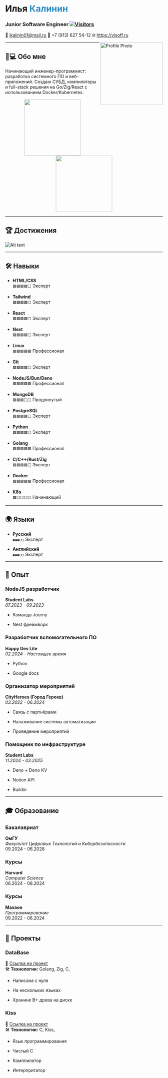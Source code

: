 # Илья <span style="color: #2B8CC4">Калинин</span>
### Junior Software Engineer [![Visitors](https://api.visitorbadge.io/api/visitors?path=https://github.com/Visoff&label=Visitors&countColor=%232B8CC4)](https://visitorbadge.io/status?path=https://github.com/Visoff)

<p align="left">
  📧 <a href="mailto:ikalinin01@mail.ru">ikalinin01@mail.ru</a>
  📱 &#43;7 (913) 627 54-12
  🌐 <a href="https://visoff.ru">https://visoff.ru</a>
</p>


<img src="/static/pic.jpg" alt="Profile Photo" width="200" align="right">


---

## 🧑💻 Обо мне
Начинающий инженер-программист: разработка системного ПО и веб-приложений. Создаю СУБД, компиляторы и full-stack решения на Go/Zig/React с использованием Docker/Kubernetes.

<div align="center">
<img height="180em" src="https://github-readme-stats.vercel.app/api?username=Visoff&show_icons=true&theme=transparent&hide_border=true&title_color=2B8CC4&icon_color=2B8CC4&text_color=000000"/>
<img height="180em" src="https://github-readme-stats.vercel.app/api/top-langs/?username=Visoff&layout=compact&theme=transparent&hide_border=true&title_color=2B8CC4"/>
</div>

---

## 🏆 Достижения
![Alt text](https://github.com/Visoff/Visoff/blob/main/trophy.svg?raw=true)

---

## 🛠️ Навыки

- **HTML/CSS**  
  `🟩🟩🟩🟩⬜` Эксперт
  

- **Tailwind**  
  `🟩🟩🟩🟩⬜` Эксперт
  

- **React**  
  `🟩🟩🟩🟩⬜` Эксперт
  

- **Next**  
  `🟩🟩🟩🟩⬜` Эксперт
  

- **Linux**  
  `🟩🟩🟩🟩🟩` Профессионал

- **Git**  
  `🟩🟩🟩🟩⬜` Эксперт
  

- **NodeJS/Bun/Deno**  
  `🟩🟩🟩🟩🟩` Профессионал

- **MongoDB**  
  `🟩🟩🟩⬜⬜` Продвинутый
  

- **PostgreSQL**  
  `🟩🟩🟩🟩⬜` Эксперт
  

- **Python**  
  `🟩🟩🟩🟩⬜` Эксперт
  

- **Golang**  
  `🟩🟩🟩🟩🟩` Профессионал

- **C/C&#43;&#43;/Rust/Zig**  
  `🟩🟩🟩🟩⬜` Эксперт
  

- **Docker**  
  `🟩🟩🟩🟩🟩` Профессионал

- **K8s**  
  `🟩⬜⬜⬜⬜` Начинающий
  


---

## 🌍 Языки

- **Русский**  
  `◉◉◉◯◯` Эксперт
  

- **Английский**  
  `◉◉◉◯◯` Эксперт
  


---

## 💼 Опыт

### NodeJS разработчик
**Student Labs**  
*07.2023 - 09.2023*


- Команда Journy

- Nest фреймворк



### Разработчик вспомогательного ПО
**Happy Dev Lite**  
*02.2024 - Настоящее время*


- Python

- Google docs



### Организатор мероприятий
**CityHeroes (Город Героев)**  
*03.2022 - 06.2024*


- Связь с партнёрами

- Налаживание системы автоматизации

- Проведение мероприятий



### Помощник по инфраструктуре
**Student Labs**  
*11.2024 - 03.2025*


- Deno &#43; Deno KV

- Notion API

- Buildin




---

## 🎓 Образование

### Бакалавриат
**ОмГУ**  
*Факультет Цифровых Технологий и Кибербезопасности*  
09.2024 - 06.2028


### Курсы
**Harvard**  
*Computer Science*  
06.2024 - 08.2024


### Курсы
**Махаон**  
*Программирование*  
09.2022 - 06.2024



---

## 🚀 Проекты

### DataBase
🔗 [Ссылка на проект](https://github.com/Visoff/database)  
🛠 **Технологии:** Golang, Zig, C, 


- Написана с нуля

- На нескольких языках

- Хранине B&#43; древа на диске



### Kiss
🔗 [Ссылка на проект](https://github.com/Visoff/kiss)  
🛠 **Технологии:** C, Kiss, 


- Язык программирования

- Чистый C

- Комппилятор

- Интерпритатор



